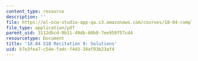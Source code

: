 ```yaml
---
content_type: resource
description: ''
file: https://ol-ocw-studio-app-qa.s3.amazonaws.com/courses/18-04-complex-variables-with-applications-spring-2018/b7e3fea7c54efadcf4d334af93b23af4_MIT18_04S18_Recit9-solutions.pdf
file_type: application/pdf
parent_uid: 3112dbcd-9b11-49db-60b0-7ee958f57cd4
resourcetype: Document
title: '18.04 S18 Recitation 9: Solutions'
uid: b7e3fea7-c54e-fadc-f4d3-34af93b23af4
---
```

